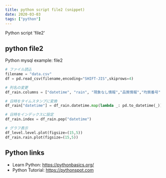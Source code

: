```yaml
---
title: python script file2 (snippet)
date: 2020-03-03
tags: ["python"]
---
```

Python script 'file2'


## python file2

Python mysql example: file2

```python
# ファイル読込
filename = "data.csv"
df = pd.read_csv(filename,encoding="SHIFT-JIS",skiprows=4)

# 列名の変更
df_rain.columns = ["datetime", "rain", "現象なし情報","品質情報","均質番号"]

# 日時をタイムスタンプに変換
df_rain["datetime"] = df_rain.datetime.map(lambda _: pd.to_datetime(_))

# 日時をインデックスに設定
df_rain.index = df_rain.pop("datetime")

# グラフ表示
df_level.level.plot(figsize=(15,5))
df_rain.rain.plot(figsize=(15,5))


```

## Python links

- Learn Python: https://pythonbasics.org/
- Python Tutorial: https://pythonspot.com
